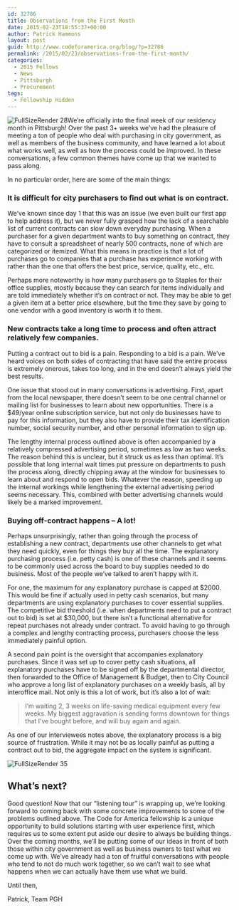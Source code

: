 ```yaml
---
id: 32786
title: Observations from the First Month
date: 2015-02-23T18:55:37+00:00
author: Patrick Hammons
layout: post
guid: http://www.codeforamerica.org/blog/?p=32786
permalink: /2015/02/23/observations-from-the-first-month/
categories:
  - 2015 Fellows
  - News
  - Pittsburgh
  - Procurement
tags:
  - Fellowship Hidden
---
```

<img class="alignright wp-image-32787 " src="http://www.codeforamerica.org/blog/wp-content/uploads/2015/02/FullSizeRender-28.jpg" alt="FullSizeRender 28" />We&#8217;re officially into the final week of our residency month in Pittsburgh! Over the past 3+ weeks we&#8217;ve had the pleasure of meeting a ton of people who deal with purchasing in city government, as well as members of the business community, and have learned a lot about what works well, as well as how the process could be improved. In these conversations, a few common themes have come up that we wanted to pass along.

In no particular order, here are some of the main things:

### It is difficult for city purchasers to find out what is on contract.

We&#8217;ve known since day 1 that this was an issue (we even built our first app to help address it), but we never fully grasped how the lack of a searchable list of current contracts can slow down everyday purchasing. When a purchaser for a given department wants to buy something on contract, they have to consult a spreadsheet of nearly 500 contracts, none of which are categorized or itemized. What this means in practice is that a lot of purchases go to companies that a purchase has experience working with rather than the one that offers the best price, service, quality, etc., etc.

Perhaps more noteworthy is how many purchasers go to Staples for their office supplies, mostly because they can search for items individually and are told immediately whether it&#8217;s on contract or not. They may be able to get a given item at a better price elsewhere, but the time they save by going to one vendor with a good inventory is worth it to them.

### New contracts take a long time to process and often attract relatively few companies.

Putting a contract out to bid is a pain. Responding to a bid is a pain. We&#8217;ve heard voices on both sides of contracting that have said the entire process is extremely onerous, takes too long, and in the end doesn&#8217;t always yield the best results.

One issue that stood out in many conversations is advertising. First, apart from the local newspaper, there doesn&#8217;t seem to be one central channel or mailing list for businesses to learn about new opportunities. There is a $49/year online subscription service, but not only do businesses have to pay for this information, but they also have to provide their tax identification number, social security number, and other personal information to sign up.

The lengthy internal process outlined above is often accompanied by a relatively compressed advertising period, sometimes as low as two weeks. The reason behind this is unclear, but it struck us as less than optimal. It&#8217;s possible that long internal wait times put pressure on departments to push the process along, directly chipping away at the window for businesses to learn about and respond to open bids. Whatever the reason, speeding up the internal workings while lengthening the external advertising period seems necessary. This, combined with better advertising channels would likely be a marked improvement.

### Buying off-contract happens – A lot!

Perhaps unsurprisingly, rather than going through the process of establishing a new contract, departments use other channels to get what they need quickly, even for things they buy all the time. The explanatory purchasing process (i.e. petty cash) is one of these channels and it seems to be commonly used across the board to buy supplies needed to do business. Most of the people we&#8217;ve talked to aren&#8217;t happy with it.

For one, the maximum for any explanatory purchase is capped at $2000. This would be fine if actually used in petty cash scenarios, but many departments are using explanatory purchases to cover essential supplies. The competitive bid threshold (i.e. when departments need to put a contract out to bid) is set at $30,000, but there isn&#8217;t a functional alternative for repeat purchases not already under contract. To avoid having to go through a complex and lengthy contracting process, purchasers choose the less immediately painful option.

A second pain point is the oversight that accompanies explanatory purchases. Since it was set up to cover petty cash situations, all explanatory purchases have to be signed off by the departmental director, then forwarded to the Office of Management & Budget, then to City Council who approve a long list of explanatory purchases on a weekly basis, all by interoffice mail. Not only is this a lot of work, but it&#8217;s also a lot of wait:

> I’m waiting 2, 3 weeks on life-saving medical equipment every few weeks. My biggest aggravation is sending forms downtown for things that I’ve bought before, and will buy again and again.

As one of our interviewees notes above, the explanatory process is a big source of frustration. While it may not be as locally painful as putting a contract out to bid, the aggregate impact on the system is significant.

<img class="wp-image-32798 aligncenter" src="http://www.codeforamerica.org/blog/wp-content/uploads/2015/02/FullSizeRender-35.jpg" alt="FullSizeRender 35" />

## What&#8217;s next?

Good question! Now that our &#8220;listening tour&#8221; is wrapping up, we&#8217;re looking forward to coming back with some concrete improvements to some of the problems outlined above. The Code for America fellowship is a unique opportunity to build solutions starting with user experience first, which requires us to some extent put aside our desire to always be building things. Over the coming months, we&#8217;ll be putting some of our ideas in front of both those within city government as well as business owners to test what we come up with. We&#8217;ve already had a ton of fruitful conversations with people who tend to not do much work together, so we can&#8217;t wait to see what happens when we can actually have them use what we build.

Until then,

Patrick, Team PGH